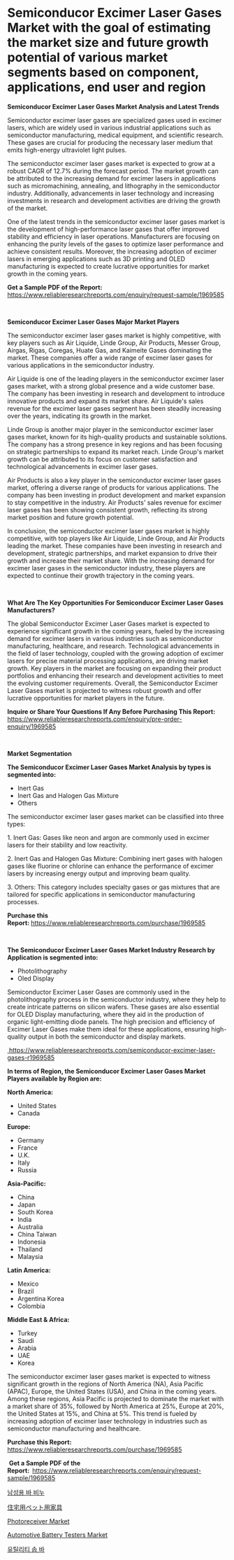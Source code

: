 <p><h1>Semiconducor Excimer Laser Gases Market with the goal of estimating the market size and future growth potential of various market segments based on component, applications, end user and region</h1></p><p><strong>Semiconducor Excimer Laser Gases Market Analysis and Latest Trends</strong></p>
<p><p>Semiconductor excimer laser gases are specialized gases used in excimer lasers, which are widely used in various industrial applications such as semiconductor manufacturing, medical equipment, and scientific research. These gases are crucial for producing the necessary laser medium that emits high-energy ultraviolet light pulses.</p><p>The semiconductor excimer laser gases market is expected to grow at a robust CAGR of 12.7% during the forecast period. The market growth can be attributed to the increasing demand for excimer lasers in applications such as micromachining, annealing, and lithography in the semiconductor industry. Additionally, advancements in laser technology and increasing investments in research and development activities are driving the growth of the market.</p><p>One of the latest trends in the semiconductor excimer laser gases market is the development of high-performance laser gases that offer improved stability and efficiency in laser operations. Manufacturers are focusing on enhancing the purity levels of the gases to optimize laser performance and achieve consistent results. Moreover, the increasing adoption of excimer lasers in emerging applications such as 3D printing and OLED manufacturing is expected to create lucrative opportunities for market growth in the coming years.</p></p>
<p><strong>Get a Sample PDF of the Report:&nbsp;</strong> <a href="https://www.reliableresearchreports.com/enquiry/request-sample/1969585">https://www.reliableresearchreports.com/enquiry/request-sample/1969585</a></p>
<p>&nbsp;</p>
<p><strong>Semiconducor Excimer Laser Gases Major Market Players</strong></p>
<p><p>The semiconductor excimer laser gases market is highly competitive, with key players such as Air Liquide, Linde Group, Air Products, Messer Group, Airgas, Rigas, Coregas, Huate Gas, and Kaimeite Gases dominating the market. These companies offer a wide range of excimer laser gases for various applications in the semiconductor industry.</p><p>Air Liquide is one of the leading players in the semiconductor excimer laser gases market, with a strong global presence and a wide customer base. The company has been investing in research and development to introduce innovative products and expand its market share. Air Liquide's sales revenue for the excimer laser gases segment has been steadily increasing over the years, indicating its growth in the market.</p><p>Linde Group is another major player in the semiconductor excimer laser gases market, known for its high-quality products and sustainable solutions. The company has a strong presence in key regions and has been focusing on strategic partnerships to expand its market reach. Linde Group's market growth can be attributed to its focus on customer satisfaction and technological advancements in excimer laser gases.</p><p>Air Products is also a key player in the semiconductor excimer laser gases market, offering a diverse range of products for various applications. The company has been investing in product development and market expansion to stay competitive in the industry. Air Products' sales revenue for excimer laser gases has been showing consistent growth, reflecting its strong market position and future growth potential. </p><p>In conclusion, the semiconductor excimer laser gases market is highly competitive, with top players like Air Liquide, Linde Group, and Air Products leading the market. These companies have been investing in research and development, strategic partnerships, and market expansion to drive their growth and increase their market share. With the increasing demand for excimer laser gases in the semiconductor industry, these players are expected to continue their growth trajectory in the coming years.</p></p>
<p>&nbsp;</p>
<p><strong>What Are The Key Opportunities For Semiconducor Excimer Laser Gases Manufacturers?</strong></p>
<p><p>The global Semiconductor Excimer Laser Gases market is expected to experience significant growth in the coming years, fueled by the increasing demand for excimer lasers in various industries such as semiconductor manufacturing, healthcare, and research. Technological advancements in the field of laser technology, coupled with the growing adoption of excimer lasers for precise material processing applications, are driving market growth. Key players in the market are focusing on expanding their product portfolios and enhancing their research and development activities to meet the evolving customer requirements. Overall, the Semiconductor Excimer Laser Gases market is projected to witness robust growth and offer lucrative opportunities for market players in the future.</p></p>
<p><strong>Inquire or Share Your Questions If Any Before Purchasing This Report:</strong> <a href="https://www.reliableresearchreports.com/enquiry/pre-order-enquiry/1969585">https://www.reliableresearchreports.com/enquiry/pre-order-enquiry/1969585</a></p>
<p>&nbsp;</p>
<p><strong>Market Segmentation</strong></p>
<p><strong>The Semiconducor Excimer Laser Gases Market Analysis by types is segmented into:</strong></p>
<p><ul><li>Inert Gas</li><li>Inert Gas and Halogen Gas Mixture</li><li>Others</li></ul></p>
<p><p>The semiconductor excimer laser gases market can be classified into three types:</p><p>1. Inert Gas: Gases like neon and argon are commonly used in excimer lasers for their stability and low reactivity.</p><p>2. Inert Gas and Halogen Gas Mixture: Combining inert gases with halogen gases like fluorine or chlorine can enhance the performance of excimer lasers by increasing energy output and improving beam quality.</p><p>3. Others: This category includes specialty gases or gas mixtures that are tailored for specific applications in semiconductor manufacturing processes.</p></p>
<p><strong>Purchase this Report:&nbsp;</strong><a href="https://www.reliableresearchreports.com/purchase/1969585">https://www.reliableresearchreports.com/purchase/1969585</a></p>
<p>&nbsp;</p>
<p><strong>The Semiconducor Excimer Laser Gases Market Industry Research by Application is segmented into:</strong></p>
<p><ul><li>Photolithography</li><li>Oled Display</li></ul></p>
<p><p>Semiconductor Excimer Laser Gases are commonly used in the photolithography process in the semiconductor industry, where they help to create intricate patterns on silicon wafers. These gases are also essential for OLED Display manufacturing, where they aid in the production of organic light-emitting diode panels. The high precision and efficiency of Excimer Laser Gases make them ideal for these applications, ensuring high-quality output in both the semiconductor and display markets.</p></p>
<p><a href="https://www.reliableresearchreports.com/semiconducor-excimer-laser-gases-r1969585">&nbsp;https://www.reliableresearchreports.com/semiconducor-excimer-laser-gases-r1969585</a></p>
<p><strong>In terms of Region, the Semiconducor Excimer Laser Gases Market Players available by Region are:</strong></p>
<p>
    <p> <strong> North America: </strong>
        <ul>
            <li>United States</li>
            <li>Canada</li>
        </ul>
        </p> 
    <p> <strong> Europe: </strong>
        <ul>
            <li>Germany</li>
            <li>France</li>
            <li>U.K.</li>
            <li>Italy</li>
            <li>Russia</li>
        </ul>
        </p> 
    <p> <strong> Asia-Pacific: </strong>
        <ul>
            <li>China</li>
            <li>Japan</li>
            <li>South Korea</li>
            <li>India</li>
            <li>Australia</li>
            <li>China Taiwan</li>
            <li>Indonesia</li>
            <li>Thailand</li>
            <li>Malaysia</li>
        </ul>
        </p> 
    <p> <strong> Latin America: </strong>
        <ul>
            <li>Mexico</li>
            <li>Brazil</li>
            <li>Argentina Korea</li>
            <li>Colombia</li>
        </ul>
        </p> 
    <p> <strong> Middle East & Africa: </strong>
        <ul>
            <li>Turkey</li>
            <li>Saudi</li>
            <li>Arabia</li>
            <li>UAE</li>
            <li>Korea</li>
        </ul>
    </p>
    </p>
<p><p>The semiconductor excimer laser gases market is expected to witness significant growth in the regions of North America (NA), Asia Pacific (APAC), Europe, the United States (USA), and China in the coming years. Among these regions, Asia Pacific is projected to dominate the market with a market share of 35%, followed by North America at 25%, Europe at 20%, the United States at 15%, and China at 5%. This trend is fueled by increasing adoption of excimer laser technology in industries such as semiconductor manufacturing and healthcare.</p></p>
<p><strong>Purchase this Report: </strong><a href="https://www.reliableresearchreports.com/purchase/1969585">https://www.reliableresearchreports.com/purchase/1969585</a></p>
<p>&nbsp;<strong>Get a Sample PDF of the Report:&nbsp;&nbsp;</strong><a href="https://www.reliableresearchreports.com/enquiry/request-sample/1969585">https://www.reliableresearchreports.com/enquiry/request-sample/1969585</a></p>
<p><strong></strong></p>
<p><p><a href="https://github.com/brendon65677/Market-Research-Report-List-1/blob/main/3378378158579.md">남성용 바 비누</a></p><p><a href="https://github.com/DudleyFerry/Market-Research-Report-List-1/blob/main/5525684149009.md">住宅用ペット用家具</a></p><p><a href="https://github.com/isharif044/Market-Research-Report-List-1/blob/main/photoreceiver-market.md">Photoreceiver Market</a></p><p><a href="https://github.com/fauzi1101fauzi/Market-Research-Report-List-1/blob/main/automotive-battery-testers-market.md">Automotive Battery Testers Market</a></p><p><a href="https://github.com/Marcosoenrt565736/Market-Research-Report-List-1/blob/main/4304996158580.md">유틸리티 솝 바</a></p></p>